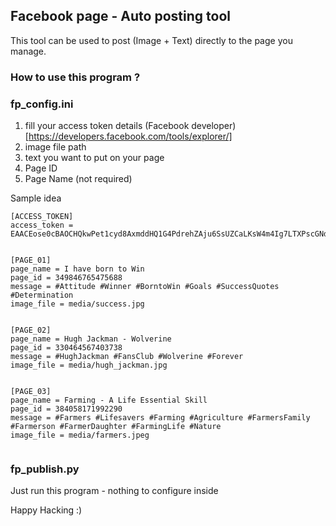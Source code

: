 ## Facebook page - Auto posting tool
This tool can be used to post (Image + Text) directly to the page you manage.


### How to use this program ?
### fp_config.ini 
1. fill your access token details (Facebook developer)[https://developers.facebook.com/tools/explorer/]
2. image file path
3. text you want to put on your page
4. Page ID
5. Page Name (not required)

Sample idea 
```text
[ACCESS_TOKEN]
access_token = EAACEose0cBAOCHQkwPet1cyd8AxmddHQ1G4PdrehZAju6SsUZCaLKsW4m4Ig7LTXPscGNd19mngy1zqXbr7qv19ZBYCKcQZCerIgTprKQLjYn0


[PAGE_01]
page_name = I have born to Win
page_id = 349846765475688
message = #Attitude #Winner #BorntoWin #Goals #SuccessQuotes #Determination
image_file = media/success.jpg


[PAGE_02]
page_name = Hugh Jackman - Wolverine
page_id = 330464567403738
message = #HughJackman #FansClub #Wolverine #Forever
image_file = media/hugh_jackman.jpg


[PAGE_03]
page_name = Farming - A Life Essential Skill
page_id = 384058171992290
message = #Farmers #Lifesavers #Farming #Agriculture #FarmersFamily #Farmerson #FarmerDaughter #FarmingLife #Nature
image_file = media/farmers.jpeg


```

### fp_publish.py

Just run this program - nothing to configure inside

Happy Hacking :) 
